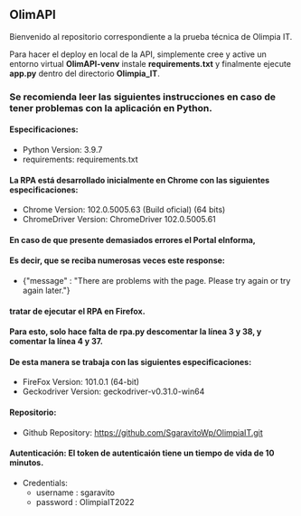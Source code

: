 ## OlimAPI

Bienvenido al repositorio correspondiente a la prueba técnica de Olimpia IT. 

Para hacer el deploy en local de la API, simplemente cree y active un entorno virtual **OlimAPI-venv** instale **requirements.txt** y finalmente ejecute **app.py** dentro del directorio **Olimpia_IT**.

### Se recomienda leer las siguientes instrucciones en caso de tener problemas con la aplicación en Python. 

#### Especificaciones:

 - Python Version: 3.9.7
 - requirements: requirements.txt
 
 #### La RPA está desarrollado inicialmente en Chrome con las siguientes especificaciones:
 
 - Chrome Version: 102.0.5005.63 (Build oficial) (64 bits)
 - ChromeDriver Version: ChromeDriver 102.0.5005.61
 
  #### En caso de que presente demasiados errores el Portal eInforma,
  
  #### Es decir, que se reciba numerosas veces este response:
  
  - {"message" : "There are problems with the page. Please try again or try again later."}
  
  #### tratar de ejecutar el RPA en Firefox. 
  
  
  #### Para esto, solo hace falta de rpa.py descomentar la línea 3 y 38, y comentar la línea 4 y 37.  
  #### De esta manera se trabaja con las siguientes especificaciones:
 
 - FireFox Version: 101.0.1 (64-bit)
 - Geckodriver Version: geckodriver-v0.31.0-win64
 
#### Repositorio:
 - Github Repository: https://github.com/SgaravitoWp/OlimpiaIT.git
 
#### Autenticación: El token de autenticaión tiene un tiempo de vida de 10 minutos. 
 - Credentials:
	 - username : sgaravito
	 - password : OlimpiaIT2022

